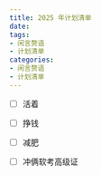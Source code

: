 ```yaml
---
title: 2025 年计划清单
date: 
tags:
- 闲言赘语
- 计划清单
categories:
- 闲言赘语
- 计划清单
---
```


- [ ] 活着
- [ ] 挣钱
- [ ] 减肥
- [ ] 冲俩软考高级证
 